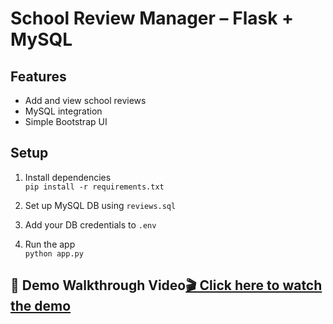 # School Review Manager – Flask + MySQL

## Features
- Add and view school reviews
- MySQL integration
- Simple Bootstrap UI

## Setup
1. Install dependencies  
   `pip install -r requirements.txt`

2. Set up MySQL DB using `reviews.sql`

3. Add your DB credentials to `.env`

4. Run the app  
   `python app.py`
## 🔗 Demo Walkthrough Video[🎬 Click here to watch the demo](https://drive.google.com/file/d/1Y9t_RmuR8_WhwBVCWDpMgWiTX7mCTlid/view?usp=sharing)

